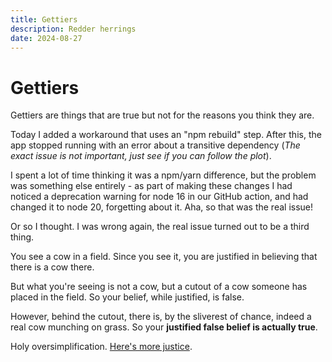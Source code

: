 ```yaml
---
title: Gettiers
description: Redder herrings
date: 2024-08-27
---
```


# Gettiers

Gettiers are things that are true but not for the reasons you think they are.

Today I added a workaround that uses an "npm rebuild" step. After this, the app
stopped running with an error about a transitive dependency (_The exact issue is
not important, just see if you can follow the plot_).

I spent a lot of time thinking it was a npm/yarn difference, but the problem was
something else entirely - as part of making these changes I had noticed a
deprecation warning for node 16 in our GitHub action, and had changed it to node
20, forgetting about it. Aha, so that was the real issue!

Or so I thought. I was wrong again, the real issue turned out to be a third
thing.

You see a cow in a field. Since you see it, you are justified in believing that
there is a cow there.

But what you're seeing is not a cow, but a cutout of a cow someone has placed in
the field. So your belief, while justified, is false.

However, behind the cutout, there is, by the sliverest of chance, indeed a real
cow munching on grass. So your **justified false belief is actually true**.

Holy oversimplification.
[Here's more justice](https://jsomers.net/blog/gettiers).
